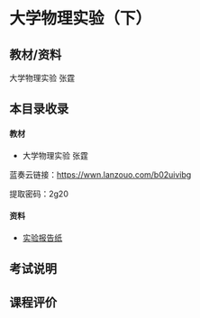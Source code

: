 # 大学物理实验（下）

## 教材/资料

大学物理实验 张霆



## 本目录收录

#### 教材

- 大学物理实验 张霆

蓝奏云链接：https://wwn.lanzouo.com/b02uivibg

提取密码：2g20

#### 资料

- [实验报告纸](大学学习/比赛/README.md)


## 考试说明



## 课程评价



